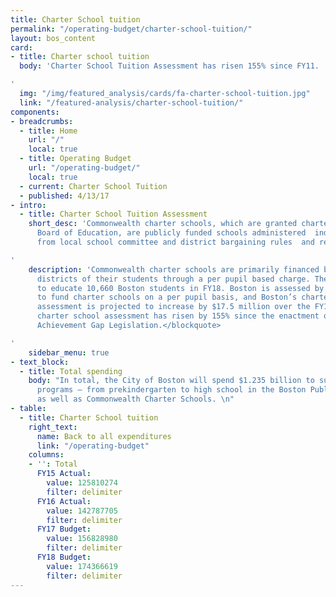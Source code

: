 ```yaml
---
title: Charter School tuition
permalink: "/operating-budget/charter-school-tuition/"
layout: bos_content
card:
- title: Charter school tuition
  body: 'Charter School Tuition Assessment has risen 155% since FY11.

'
  img: "/img/featured_analysis/cards/fa-charter-school-tuition.jpg"
  link: "/featured-analysis/charter-school-tuition/"
components:
- breadcrumbs:
  - title: Home
    url: "/"
    local: true
  - title: Operating Budget
    url: "/operating-budget/"
    local: true
  - current: Charter School Tuition
  - published: 4/13/17
- intro:
  - title: Charter School Tuition Assessment
    short_desc: 'Commonwealth charter schools, which are granted charters by the  State
      Board of Education, are publicly funded schools administered  independently
      from local school committee and district bargaining rules  and regulations.

'
    description: 'Commonwealth charter schools are primarily financed by the home
      districts of their students through a per pupil based charge. They are projected
      to educate 10,660 Boston students in FY18. Boston is assessed by the Commonwealth
      to fund charter schools on a per pupil basis, and Boston’s charter school tuition
      assessment is projected to increase by $17.5 million over the FY17 budget. <blockquote>Boston’s
      charter school assessment has risen by 155% since the enactment of the 2010
      Achievement Gap Legislation.</blockquote>

'
    sidebar_menu: true
- text_block:
  - title: Total spending
    body: "In total, the City of Boston will spend $1.235 billion to support education-related
      programs – from prekindergarten to high school in the Boston Public School system
      as well as Commonwealth Charter Schools. \n"
- table:
  - title: Charter School tuition
    right_text:
      name: Back to all expenditures
      link: "/operating-budget"
    columns:
    - '': Total
      FY15 Actual:
        value: 125810274
        filter: delimiter
      FY16 Actual:
        value: 142787705
        filter: delimiter
      FY17 Budget:
        value: 156828980
        filter: delimiter
      FY18 Budget:
        value: 174366619
        filter: delimiter
---
```


